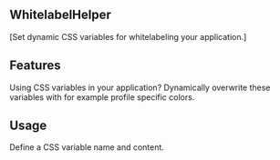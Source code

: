 ## WhitelabelHelper

[Set dynamic CSS variables for whitelabeling your application.]

## Features

Using CSS variables in your application? Dynamically overwrite these variables with for example profile specific colors.

## Usage

Define a CSS variable name and content.
